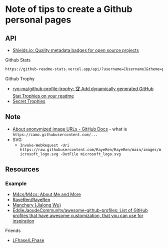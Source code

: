 # Note of tips to create a Github personal pages

## API

* [Shields.io: Quality metadata badges for open source projects](https://shields.io/)

Github Stats

```txt
https://github-readme-stats.vercel.app/api/?username=[Username]&theme=prussian&show_icons=true&count_private=true"
```

Github Trophy

* [ryo-ma/github-profile-trophy: 🏆 Add dynamically generated GitHub Stat Trophies on your readme](https://github.com/ryo-ma/github-profile-trophy)
* [Secret Trophies](https://github.com/ryo-ma/github-profile-trophy/blob/1213dfd9e213c8243d091a1988f936248970c2fb/src/trophy.ts#L106-L200)

## Note

* [About anonymized image URLs - GitHub Docs](https://docs.github.com/en/github/authenticating-to-github/about-anonymized-image-urls) - what is `https://camo.githubusercontent.com/...`
* SVG
  * `Invoke-WebRequest -Uri  https://raw.githubusercontent.com/RayeRen/RayeRen/main/images/microsoft_logo.svg -OutFile microsoft_logo.svg`

## Resources

### Example

* [M4cs/M4cs: About Me and More](https://github.com/M4cs/M4cs)
* [RayeRen/RayeRen](https://github.com/RayeRen/RayeRen)
* [Manchery (Jialong Wu)](https://github.com/Manchery)
* [EddieJaoudeCommunity/awesome-github-profiles: List of GitHub profiles that have awesome customization, that you can use for inspiration](https://github.com/EddieJaoudeCommunity/awesome-github-profiles)

Friends

* [LFhase/LFhase](https://github.com/LFhase/LFhase)
